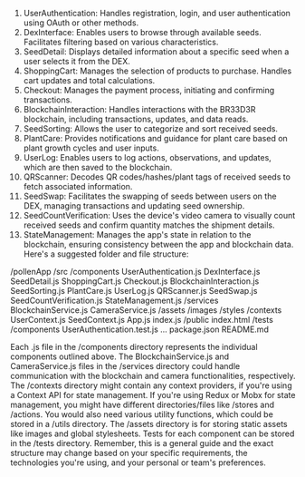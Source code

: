 1. UserAuthentication: Handles registration, login, and user authentication using OAuth or other methods.
2. DexInterface: Enables users to browse through available seeds. Facilitates filtering based on various characteristics.
3. SeedDetail: Displays detailed information about a specific seed when a user selects it from the DEX.
4. ShoppingCart: Manages the selection of products to purchase. Handles cart updates and total calculations.
5. Checkout: Manages the payment process, initiating and confirming transactions.
6. BlockchainInteraction: Handles interactions with the BR33D3R blockchain, including transactions, updates, and data reads.
7. SeedSorting: Allows the user to categorize and sort received seeds.
8. PlantCare: Provides notifications and guidance for plant care based on plant growth cycles and user inputs.
9. UserLog: Enables users to log actions, observations, and updates, which are then saved to the blockchain.
10. QRScanner: Decodes QR codes/hashes/plant tags of received seeds to fetch associated information.
11. SeedSwap: Facilitates the swapping of seeds between users on the DEX, managing transactions and updating seed ownership.
12. SeedCountVerification: Uses the device's video camera to visually count received seeds and confirm quantity matches the shipment details.
13. StateManagement: Manages the app's state in relation to the blockchain, ensuring consistency between the app and blockchain data.
Here's a suggested folder and file structure:


/pollenApp
    /src
        /components
            UserAuthentication.js
            DexInterface.js
            SeedDetail.js
            ShoppingCart.js
            Checkout.js
            BlockchainInteraction.js
            SeedSorting.js
            PlantCare.js
            UserLog.js
            QRScanner.js
            SeedSwap.js
            SeedCountVerification.js
            StateManagement.js
        /services
            BlockchainService.js
            CameraService.js
        /assets
            /images
            /styles
        /contexts
            UserContext.js
            SeedContext.js
        App.js
        index.js
    /public
        index.html
    /tests
        /components
            UserAuthentication.test.js
            ...
    package.json
    README.md


Each .js file in the /components directory represents the individual components outlined above. The BlockchainService.js and CameraService.js files in the /services directory could handle communication with the blockchain and camera functionalities, respectively.
The /contexts directory might contain any context providers, if you're using a Context API for state management. If you're using Redux or Mobx for state management, you might have different directories/files like /stores and /actions.
You would also need various utility functions, which could be stored in a /utils directory.
The /assets directory is for storing static assets like images and global stylesheets.
Tests for each component can be stored in the /tests directory.
Remember, this is a general guide and the exact structure may change based on your specific requirements, the technologies you're using, and your personal or team's preferences.
